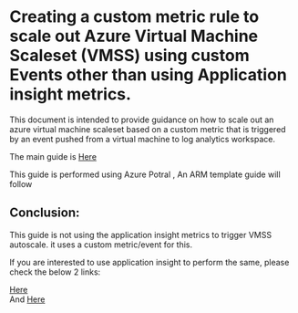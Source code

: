 # Creating a custom metric rule to scale out Azure Virtual Machine Scaleset (VMSS) using custom Events other than using Application insight metrics.


This document is intended to provide guidance on how to scale out an azure virtual machine scaleset based on a custom metric that is triggered by an event pushed from a virtual machine to log analytics workspace.

The main guide is [Here](VMSScustomMetricLogAnalytics.md)

This guide is performed using Azure Potral , An ARM template guide will follow

## Conclusion:

This guide is not using the application insight metrics to trigger VMSS autoscale. it uses a custom metric/event for this.

If you are interested to use application insight to perform the same, please check the below 2 links:<br>

[Here](https://docs.microsoft.com/en-us/azure/virtual-machine-scale-sets/virtual-machine-scale-sets-autoscale-overview#application-level-metrics-with-app-insights) 
<br> And 
[Here](https://docs.microsoft.com/en-us/azure/azure-monitor/app/java-in-process-agent)

